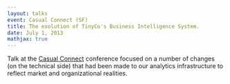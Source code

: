```yaml
---
layout: talks
event: Casual Connect (SF)
title: The evolution of TinyCo's Business Intelligence System. 
date: July 1, 2013 
mathjax: true
---
```


Talk at the [Casual Connect](https://venturebeat.com/2013/07/01/social-casino-games-to-be-a-highlight-at-casual-connect-conference/) conference focused on a number of changes (on the technical side) that had been made to our analytics infrastructure to reflect market and organizational realities. 


